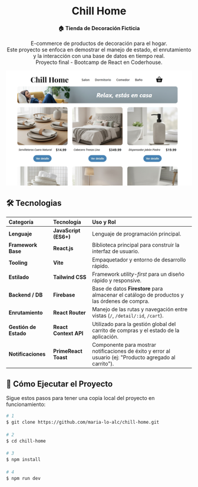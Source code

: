 
<h1 align="center">

  <br>
  Chill Home
  <br>
</h1>

<h4 align="center">🏠  Tienda de Decoración Ficticia</h4>

<p align="center">
 E-commerce de productos de decoración para el hogar.  <br> Este proyecto se enfoca en demostrar el manejo de estado, el enrutamiento y la interacción con una base de datos en tiempo real. <br>
 Proyecto final - Bootcamp de React en Coderhouse. 
</p>

<img src= "./public/preview.png" >


## 🛠️ Tecnologias 

| Categoría | Tecnología | Uso y Rol |
| :--- | :--- | :--- |
| **Lenguaje** | **JavaScript (ES6+)** | Lenguaje de programación principal. |
| **Framework Base** | **React.js** | Biblioteca principal para construir la interfaz de usuario. |
| **Tooling** | **Vite** | Empaquetador y entorno de desarrollo rápido. |
| **Estilado** | **Tailwind CSS** | Framework *utility-first* para un diseño rápido y responsive. |
| **Backend / DB** | **Firebase** | Base de datos **Firestore** para almacenar el catálogo de productos y las órdenes de compra. |
| **Enrutamiento** | **React Router** | Manejo de las rutas y navegación entre vistas (`/`, `/detail/:id`, `/cart`). |
| **Gestión de Estado** | **React Context API** | Utilizado para la gestión global del carrito de compras y el estado de la aplicación. |
| **Notificaciones** | **PrimeReact Toast** | Componente para mostrar notificaciones de éxito y error al usuario (ej: "Producto agregado al carrito"). |



## 🚀 Cómo Ejecutar el Proyecto
Sigue estos pasos para tener una copia local del proyecto en funcionamiento:
```bash
# 1
$ git clone https://github.com/maria-lo-alc/chill-home.git

# 2
$ cd chill-home

# 3
$ npm install

# 4
$ npm run dev
```






